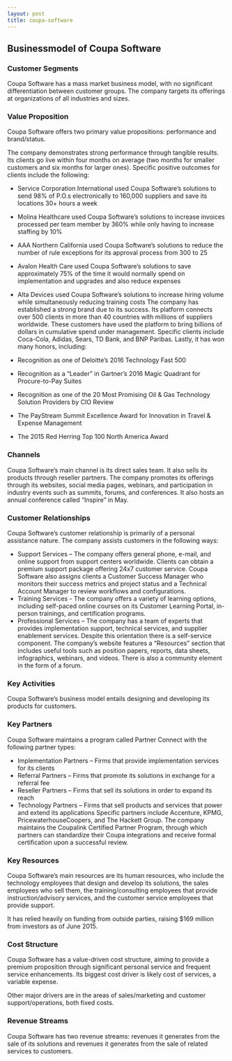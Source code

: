 ```yaml
---
layout: post
title: coupa-software
---
```


Businessmodel of Coupa Software
--------------------------------

### Customer Segments

Coupa Software has a mass market business model, with no significant differentiation between customer groups. The company targets its offerings at organizations of all industries and sizes.

### Value Proposition

Coupa Software offers two primary value propositions: performance and brand/status.

The company demonstrates strong performance through tangible results. Its clients go live within four months on average (two months for smaller customers and six months for larger ones). Specific positive outcomes for clients include the following:

 * Service Corporation International used Coupa Software’s solutions to send 98% of P.O.s electronically to 160,000 suppliers and save its locations 30+ hours a week
* Molina Healthcare used Coupa Software’s solutions to increase invoices processed per team member by 360% while only having to increase staffing by 10%
* AAA Northern California used Coupa Software’s solutions to reduce the number of rule exceptions for its approval process from 300 to 25
* Avalon Health Care used Coupa Software’s solutions to save approximately 75% of the time it would normally spend on implementation and upgrades and also reduce expenses
* Alta Devices used Coupa Software’s solutions to increase hiring volume while simultaneously reducing training costs
 The company has established a strong brand due to its success. Its platform connects over 500 clients in more than 40 countries with millions of suppliers worldwide. These customers have used the platform to bring billions of dollars in cumulative spend under management. Specific clients include Coca-Cola, Adidas, Sears, TD Bank, and BNP Paribas. Lastly, it has won many honors, including:

 * Recognition as one of Deloitte’s 2016 Technology Fast 500
* Recognition as a “Leader” in Gartner’s 2016 Magic Quadrant for Procure-to-Pay Suites
* Recognition as one of the 20 Most Promising Oil & Gas Technology Solution Providers by CIO Review
* The PayStream Summit Excellence Award for Innovation in Travel & Expense Management
* The 2015 Red Herring Top 100 North America Award
 ### Channels

Coupa Software’s main channel is its direct sales team. It also sells its products through reseller partners. The company promotes its offerings through its websites, social media pages, webinars, and participation in industry events such as summits, forums, and conferences. It also hosts an annual conference called “Inspire” in May.

### Customer Relationships

Coupa Software’s customer relationship is primarily of a personal assistance nature. The company assists customers in the following ways:

 * Support Services – The company offers general phone, e-mail, and online support from support centers worldwide. Clients can obtain a premium support package offering 24x7 customer service. Coupa Software also assigns clients a Customer Success Manager who monitors their success metrics and project status and a Technical Account Manager to review workflows and configurations.
* Training Services - The company offers a variety of learning options, including self-paced online courses on its Customer Learning Portal, in-person trainings, and certification programs.
* Professional Services – The company has a team of experts that provides implementation support, technical services, and supplier enablement services.
 Despite this orientation there is a self-service component. The company’s website features a “Resources” section that includes useful tools such as position papers, reports, data sheets, infographics, webinars, and videos. There is also a community element in the form of a forum.

### Key Activities

Coupa Software’s business model entails designing and developing its products for customers.

### Key Partners

Coupa Software maintains a program called Partner Connect with the following partner types:

 * Implementation Partners – Firms that provide implementation services for its clients
* Referral Partners – Firms that promote its solutions in exchange for a referral fee
* Reseller Partners – Firms that sell its solutions in order to expand its reach
* Technology Partners – Firms that sell products and services that power and extend its applications
 Specific partners include Accenture, KPMG, PricewaterhouseCoopers, and The Hackett Group. The company maintains the Coupalink Certified Partner Program, through which partners can standardize their Coupa integrations and receive formal certification upon a successful review.

### Key Resources

Coupa Software’s main resources are its human resources, who include the technology employees that design and develop its solutions, the sales employees who sell them, the training/consulting employees that provide instruction/advisory services, and the customer service employees that provide support.

It has relied heavily on funding from outside parties, raising $169 million from investors as of June 2015.

### Cost Structure

Coupa Software has a value-driven cost structure, aiming to provide a premium proposition through significant personal service and frequent service enhancements. Its biggest cost driver is likely cost of services, a variable expense.

Other major drivers are in the areas of sales/marketing and customer support/operations, both fixed costs.

### Revenue Streams

Coupa Software has two revenue streams: revenues it generates from the sale of its solutions and revenues it generates from the sale of related services to customers.
